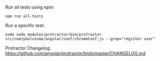 Run all tests using npm:
```
npm run all-tests
```

Run a specific test:
```
node node_modules/protractor/bin/protractor src/com/paulcosma/angular/conf/chromeConf.js --grep="register user"
```

Protractor Changelog:
https://github.com/angular/protractor/blob/master/CHANGELOG.md
